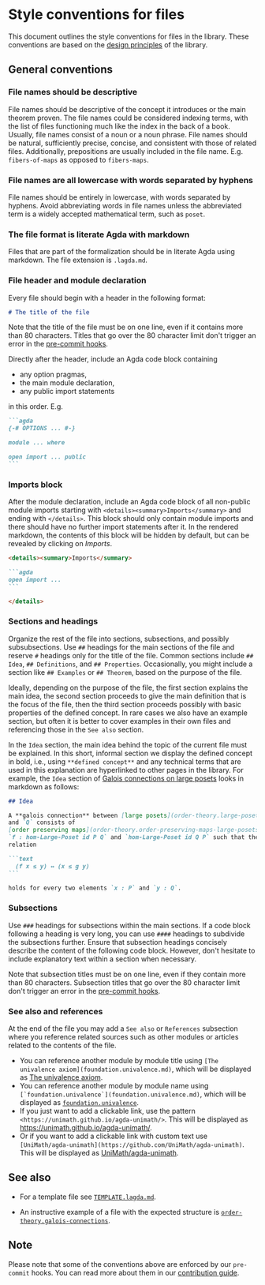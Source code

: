 # Style conventions for files

This document outlines the style conventions for files in the library. These
conventions are based on the [design principles](DESIGN-PRINCIPLES.md) of the
library.

## General conventions

### File names should be descriptive

File names should be descriptive of the concept it introduces or the main
theorem proven. The file names could be considered indexing terms, with the list
of files functioning much like the index in the back of a book. Usually, file
names consist of a noun or a noun phrase. File names should be natural,
sufficiently precise, concise, and consistent with those of related files.
Additionally, prepositions are usually included in the file name. E.g.
`fibers-of-maps` as opposed to `fibers-maps`.

### File names are all lowercase with words separated by hyphens

File names should be entirely in lowercase, with words separated by hyphens.
Avoid abbreviating words in file names unless the abbreviated term is a widely
accepted mathematical term, such as `poset`.

### The file format is literate Agda with markdown

Files that are part of the formalization should be in literate Agda using
markdown. The file extension is `.lagda.md`.

### File header and module declaration

Every file should begin with a header in the following format:

```md
# The title of the file
```

Note that the title of the file must be on one line, even if it contains more
than 80 characters. Titles that go over the 80 character limit don't trigger an
error in the
[pre-commit hooks](https://unimath.github.io/agda-unimath/CONTRIBUTING.html#the-make-pre-commit-tool).

Directly after the header, include an Agda code block containing

- any option pragmas,
- the main module declaration,
- any public import statements

in this order. E.g.

````md
```agda
{-# OPTIONS ... #-}

module ... where

open import ... public
```
````

### Imports block

After the module declaration, include an Agda code block of all non-public
module imports starting with `<details><summary>Imports</summary>` and ending
with `</details>`. This block should only contain module imports and there
should have no further import statements after it. In the rendered markdown, the
contents of this block will be hidden by default, but can be revealed by
clicking on _Imports_.

````md
<details><summary>Imports</summary>

```agda
open import ...
```

</details>
````

### Sections and headings

Organize the rest of the file into sections, subsections, and possibly
subsubsections. Use `##` headings for the main sections of the file and reserve
`#` headings only for the title of the file. Common sections include `## Idea`,
`## Definitions`, and `## Properties`. Occasionally, you might include a section
like `## Examples` or `## Theorem`, based on the purpose of the file.

Ideally, depending on the purpose of the file, the first section explains the
main idea, the second section proceeds to give the main definition that is the
focus of the file, then the third section proceeds possibly with basic
properties of the defined concept. In rare cases we also have an example
section, but often it is better to cover examples in their own files and
referencing those in the `See also` section.

In the `Idea` section, the main idea behind the topic of the current file must
be explained. In this short, informal section we display the defined concept in
bold, i.e., using `**defined concept**` and any technical terms that are used in
this explanation are hyperlinked to other pages in the library. For example, the
`Idea` section of
[Galois connections on large posets](order-theory.galois-connections-large-posets.md)
looks in markdown as follows:

````md
## Idea

A **galois connection** between [large posets](order-theory.large-posets.md) `P`
and `Q` consists of
[order preserving maps](order-theory.order-preserving-maps-large-posets.md)
`f : hom-Large-Poset id P Q` and `hom-Large-Poset id Q P` such that the adjoint
relation

```text
  (f x ≤ y) ↔ (x ≤ g y)
```

holds for every two elements `x : P` and `y : Q`.
````

### Subsections

Use `###` headings for subsections within the main sections. If a code block
following a heading is very long, you can use `####` headings to subdivide the
subsections further. Ensure that subsection headings concisely describe the
content of the following code block. However, don't hesitate to include
explanatory text within a section when necessary.

Note that subsection titles must be on one line, even if they contain more than
80 characters. Subsection titles that go over the 80 character limit don't
trigger an error in the
[pre-commit hooks](https://unimath.github.io/agda-unimath/CONTRIBUTING.html#the-make-pre-commit-tool).

### See also and references

At the end of the file you may add a `See also` or `References` subsection where
you reference related sources such as other modules or articles related to the
contents of the file.

- You can reference another module by module title using
  `[The univalence axiom](foundation.univalence.md)`, which will be displayed as
  [The univalence axiom](foundation.univalence.md).
- You can reference another module by module name using
  ``[`foundation.univalence`](foundation.univalence.md)``, which will be
  displayed as [`foundation.univalence`](foundation.univalence.md).
- If you just want to add a clickable link, use the pattern
  `<https://unimath.github.io/agda-unimath/>`. This will be displayed as
  <https://unimath.github.io/agda-unimath/>.
- Or if you want to add a clickable link with custom text use
  `[UniMath/agda-unimath](https://github.com/UniMath/agda-unimath)`. This will
  be displayed as
  [UniMath/agda-unimath](https://github.com/UniMath/agda-unimath).

## See also

- For a template file see [`TEMPLATE.lagda.md`](TEMPLATE.lagda.md).

- An instructive example of a file with the expected structure is
  [`order-theory.galois-connections`](https://raw.githubusercontent.com/UniMath/agda-unimath/master/src/order-theory/galois-connections.lagda.md).

## Note

Please note that some of the conventions above are enforced by our `pre-commit`
hooks. You can read more about them in our
[contribution guide](CONTRIBUTING.md).
